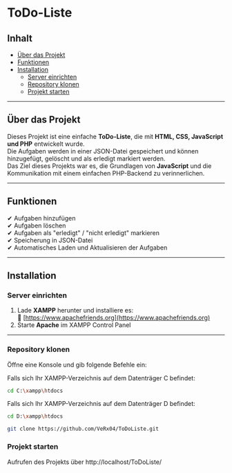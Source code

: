 # ToDo-Liste

## Inhalt
- [Über das Projekt](#über-das-projekt)  
- [Funktionen](#funktionen)  
- [Installation](#installation)  
  - [Server einrichten](#server-einrichten)  
  - [Repository klonen](#repository-klonen)  
  - [Projekt starten](#projekt-starten)  

---

## Über das Projekt
Dieses Projekt ist eine einfache **ToDo-Liste**, die mit **HTML, CSS, JavaScript und PHP** entwickelt wurde.  
Die Aufgaben werden in einer JSON-Datei gespeichert und können hinzugefügt, gelöscht und als erledigt markiert werden.  
Das Ziel dieses Projekts war es, die Grundlagen von **JavaScript** und die Kommunikation mit einem einfachen PHP-Backend zu verinnerlichen.

---

## Funktionen
✔ Aufgaben hinzufügen  
✔ Aufgaben löschen  
✔ Aufgaben als "erledigt" / "nicht erledigt" markieren  
✔ Speicherung in JSON-Datei  
✔ Automatisches Laden und Aktualisieren der Aufgaben  

---

## Installation

### **Server einrichten**
1. Lade **XAMPP** herunter und installiere es:  
   🔗 [https://www.apachefriends.org](https://www.apachefriends.org)  
2. Starte **Apache** im XAMPP Control Panel  

---

### **Repository klonen**
Öffne eine Konsole und gib folgende Befehle ein:  

Falls sich Ihr XAMPP-Verzeichnis auf dem Datenträger C befindet:
```bash
cd C:\xampp\htdocs
```

Falls sich Ihr XAMPP-Verzeichnis auf dem Datenträger D befindet:
```bash
cd D:\xampp\htdocs
```

```bash
git clone https://github.com/VeRx04/ToDoListe.git
```

### **Projekt starten**
Aufrufen des Projekts über http://localhost/ToDoListe/
